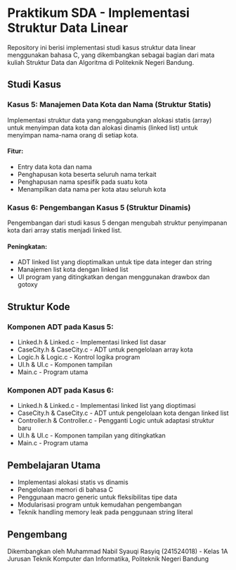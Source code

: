 # Praktikum SDA - Implementasi Struktur Data Linear

Repository ini berisi implementasi studi kasus struktur data linear menggunakan bahasa C, yang dikembangkan sebagai bagian dari mata kuliah Struktur Data dan Algoritma di Politeknik Negeri Bandung.

## Studi Kasus

### Kasus 5: Manajemen Data Kota dan Nama (Struktur Statis)
Implementasi struktur data yang menggabungkan alokasi statis (array) untuk menyimpan data kota dan alokasi dinamis (linked list) untuk menyimpan nama-nama orang di setiap kota.

#### Fitur:
- Entry data kota dan nama
- Penghapusan kota beserta seluruh nama terkait
- Penghapusan nama spesifik pada suatu kota
- Menampilkan data nama per kota atau seluruh kota

### Kasus 6: Pengembangan Kasus 5 (Struktur Dinamis)
Pengembangan dari studi kasus 5 dengan mengubah struktur penyimpanan kota dari array statis menjadi linked list.

#### Peningkatan:
- ADT linked list yang dioptimalkan untuk tipe data integer dan string
- Manajemen list kota dengan linked list
- UI program yang ditingkatkan dengan menggunakan drawbox dan gotoxy

## Struktur Kode

### Komponen ADT pada Kasus 5:
- Linked.h & Linked.c - Implementasi linked list dasar
- CaseCity.h & CaseCity.c - ADT untuk pengelolaan array kota
- Logic.h & Logic.c - Kontrol logika program
- UI.h & UI.c - Komponen tampilan
- Main.c - Program utama

### Komponen ADT pada Kasus 6:
- Linked.h & Linked.c - Implementasi linked list yang dioptimasi
- CaseCity.h & CaseCity.c - ADT untuk pengelolaan kota dengan linked list
- Controller.h & Controller.c - Pengganti Logic untuk adaptasi struktur baru
- UI.h & UI.c - Komponen tampilan yang ditingkatkan
- Main.c - Program utama

## Pembelajaran Utama
- Implementasi alokasi statis vs dinamis
- Pengelolaan memori di bahasa C
- Penggunaan macro generic untuk fleksibilitas tipe data
- Modularisasi program untuk kemudahan pengembangan
- Teknik handling memory leak pada penggunaan string literal

## Pengembang
Dikembangkan oleh Muhammad Nabil Syauqi Rasyiq (241524018) - Kelas 1A
Jurusan Teknik Komputer dan Informatika, Politeknik Negeri Bandung
